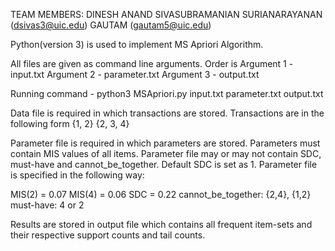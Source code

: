 
TEAM MEMBERS:
DINESH ANAND SIVASUBRAMANIAN SURIANARAYANAN (dsivas3@uic.edu)
GAUTAM (gautam5@uic.edu)



Python(version 3) is used to implement MS Apriori Algorithm. 

All files are given as command line arguments. Order is
Argument 1 - input.txt
Argument 2 - parameter.txt
Argument 3 - output.txt

Running command - python3 MSApriori.py input.txt parameter.txt output.txt

Data file is required in which transactions are stored. Transactions are in the following form
{1, 2}
{2, 3, 4}

Parameter file is required in which parameters are stored. Parameters must contain MIS values of all items. Parameter file may or may not contain SDC, must-have and cannot_be_together.
Default SDC is set as 1.
Parameter file is specified in the following way:

MIS(2) = 0.07
MIS(4) = 0.06
SDC = 0.22
cannot_be_together: {2,4}, {1,2}
must-have: 4 or 2

Results are stored in output file which contains all frequent item-sets and their respective support counts and tail counts.